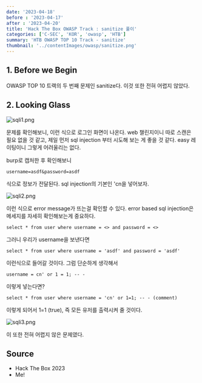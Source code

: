 ```yaml
---
date: '2023-04-18'
before : '2023-04-17'
after : '2023-04-20'
title: 'Hack The Box OWASP Track : sanitize 풀이'
categories: ['C-SEC', 'KOR', 'owasp', 'HTB']
summary: 'HTB OWASP TOP 10 Track - sanitize'
thumbnail: '../contentImages/owasp/sanitize.png'
---
```


## 1. Before we Begin

OWASP TOP 10 트랙의 두 번째 문제인 sanitize다. 이것 또한 전혀 어렵지 않았다.

## 2. Looking Glass

![sqli1.png](../contentImages/owasp/sqli1.png)

문제를 확인해보니, 이런 식으로 로그인 화면이 나온다. web 챌린지이니 따로 스캔은 필요 없을 것 같고, 제일 먼저 sql injection 부터 시도해 보는 게 좋을 것 같다. easy 레이팅이니 그렇게 어려울리는 없다.

burp로 캡처한 후 확인해보니 

```
username=asdf&password=asdf
```

식으로 정보가 전달된다. sql injection의 기본인 'cn을 넣어보자.

![sqli2.png](../contentImages/owasp/sqli2.png)

이런 식으로 error message가 뜨는걸 확인할 수 있다. error based sql injection은 메세지를 자세히 확인해보는게 중요하다.

```
select * from user where username = <> and password = <>
```
그러니 우리가 username을 보낸다면

```
select * from user where username = 'asdf' and password = 'asdf'
```
이런식으로 들어갈 것이다. 그럼 단순하게 생각해서

```
username = cn' or 1 = 1; -- -
```

이렇게 넣는다면?

```
select * from user where username = 'cn' or 1=1; -- - (comment)
```
이렇게 되어서 1=1 (true), 즉 모든 유저를 출력시켜 줄 것이다.

![sqli3.png](../contentImages/owasp/sqli3.png)

이 또한 전혀 어렵지 않은 문제였다.

## Source

- Hack The Box 2023
- Me!
